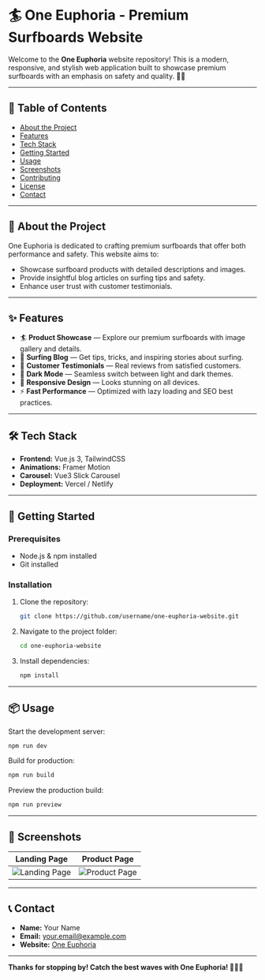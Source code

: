 # 🏄 One Euphoria - Premium Surfboards Website

Welcome to the **One Euphoria** website repository! This is a modern, responsive, and stylish web application built to showcase premium surfboards with an emphasis on safety and quality. 🌊✨  

---

## 📌 **Table of Contents**
- [About the Project](#about-the-project)  
- [Features](#features)  
- [Tech Stack](#tech-stack)  
- [Getting Started](#getting-started)  
- [Usage](#usage)  
- [Screenshots](#screenshots)  
- [Contributing](#contributing)  
- [License](#license)  
- [Contact](#contact)  

---

## 🌟 **About the Project**
One Euphoria is dedicated to crafting premium surfboards that offer both performance and safety. This website aims to:  
- Showcase surfboard products with detailed descriptions and images.  
- Provide insightful blog articles on surfing tips and safety.  
- Enhance user trust with customer testimonials.  

---

## ✨ **Features**
- 🏄 **Product Showcase** — Explore our premium surfboards with image gallery and details.  
- 📖 **Surfing Blog** — Get tips, tricks, and inspiring stories about surfing.  
- 🌟 **Customer Testimonials** — Real reviews from satisfied customers.  
- 🌙 **Dark Mode** — Seamless switch between light and dark themes.  
- 📱 **Responsive Design** — Looks stunning on all devices.  
- ⚡ **Fast Performance** — Optimized with lazy loading and SEO best practices.  

---

## 🛠️ **Tech Stack**
- **Frontend:** Vue.js 3, TailwindCSS  
- **Animations:** Framer Motion  
- **Carousel:** Vue3 Slick Carousel  
- **Deployment:** Vercel / Netlify  

---

## 🚀 **Getting Started**
### Prerequisites
- Node.js & npm installed  
- Git installed  

### Installation
1. Clone the repository:  
   ```bash
   git clone https://github.com/username/one-euphoria-website.git
   ```
2. Navigate to the project folder:  
   ```bash
   cd one-euphoria-website
   ```
3. Install dependencies:  
   ```bash
   npm install
   ```

---

## 📦 **Usage**
Start the development server:  
```bash
npm run dev
```

Build for production:  
```bash
npm run build
```

Preview the production build:  
```bash
npm run preview
```

---

## 📸 **Screenshots**
| Landing Page                          | Product Page                          |
|---------------------------------------|---------------------------------------|
| ![Landing Page](./public/screenshots/image1.png) | ![Product Page](./public/screenshots/image2.png) |

---

## 📞 **Contact**
- **Name:** Your Name  
- **Email:** your.email@example.com  
- **Website:** [One Euphoria](https://oneeuphoria.com)  

---

**Thanks for stopping by! Catch the best waves with One Euphoria! 🏄‍♂️🌊**
